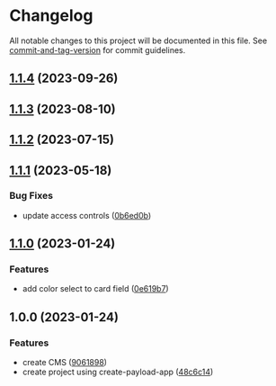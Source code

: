 # Changelog

All notable changes to this project will be documented in this file. See [commit-and-tag-version](https://github.com/absolute-version/commit-and-tag-version) for commit guidelines.

## [1.1.4](https://github.com/hjbugajski/henry-bugajski-payload-cms/compare/v1.1.3...v1.1.4) (2023-09-26)

## [1.1.3](https://github.com/hjbugajski/henry-bugajski-payload-cms/compare/v1.1.2...v1.1.3) (2023-08-10)

## [1.1.2](https://github.com/hjbugajski/henry-bugajski-payload-cms/compare/v1.1.1...v1.1.2) (2023-07-15)

## [1.1.1](https://github.com/hjbugajski/henry-bugajski-payload-cms/compare/v1.1.0...v1.1.1) (2023-05-18)

### Bug Fixes

- update access controls ([0b6ed0b](https://github.com/hjbugajski/henry-bugajski-payload-cms/commit/0b6ed0b5d86ac608f9db23db12b369f63bff703e))

## [1.1.0](https://github.com/hjbugajski/henry-bugajski-payload-cms/compare/v1.0.0...v1.1.0) (2023-01-24)

### Features

- add color select to card field ([0e619b7](https://github.com/hjbugajski/henry-bugajski-payload-cms/commit/0e619b7f6b62c56cb8f4df26c27146a6d1abc159))

## 1.0.0 (2023-01-24)

### Features

- create CMS ([9061898](https://github.com/hjbugajski/henry-bugajski-payload-cms/commit/90618989426fca50c639827a355cb1f17138a06f))
- create project using create-payload-app ([48c6c14](https://github.com/hjbugajski/henry-bugajski-payload-cms/commit/48c6c14ed92eb332d5973bb710e81ad36de1ef6b))

